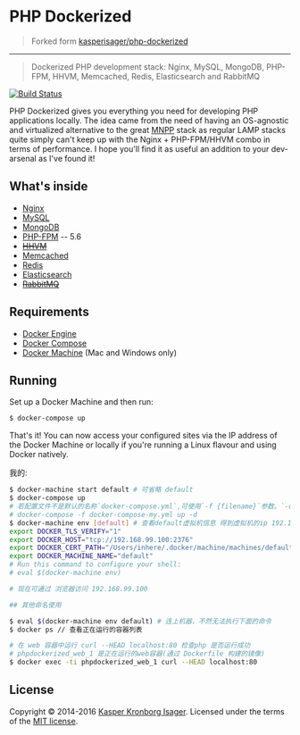 # PHP Dockerized

>Forked form [kasperisager/php-dockerized](https://github.com/kasperisager/php-dockerized.git)

---------------

> Dockerized PHP development stack: Nginx, MySQL, MongoDB, PHP-FPM, HHVM, Memcached, Redis, Elasticsearch and RabbitMQ

[![Build Status](https://travis-ci.org/kasperisager/php-dockerized.svg)](https://travis-ci.org/kasperisager/php-dockerized)

PHP Dockerized gives you everything you need for developing PHP applications locally. The idea came from the need of having an OS-agnostic and virtualized alternative to the great [MNPP](https://github.com/jyr/MNPP) stack as regular LAMP stacks quite simply can't keep up with the Nginx + PHP-FPM/HHVM combo in terms of performance. I hope you'll find it as useful an addition to your dev-arsenal as I've found it!

## What's inside

* [Nginx](http://nginx.org/)
* [MySQL](http://www.mysql.com/)
* [MongoDB](http://www.mongodb.org/)
* [PHP-FPM](http://php-fpm.org/) -- 5.6
* ~~[HHVM](http://www.hhvm.com/)~~
* [Memcached](http://memcached.org/)
* [Redis](http://redis.io/)
* [Elasticsearch](http://www.elasticsearch.org/)
* ~~[RabbitMQ](https://www.rabbitmq.com/)~~

## Requirements

* [Docker Engine](https://docs.docker.com/installation/)
* [Docker Compose](https://docs.docker.com/compose/)
* [Docker Machine](https://docs.docker.com/machine/) (Mac and Windows only)

## Running

Set up a Docker Machine and then run:

```sh
$ docker-compose up
```

That's it! You can now access your configured sites via the IP address of the Docker Machine or locally if you're running a Linux flavour and using Docker natively.

我的:

```sh
$ docker-machine start default # 可省略 default
$ docker-compose up
# 若配置文件不是默认的名称`docker-compose.yml`,可使用`-f {filename}`参数。`-d` 后台运行
# docker-compose -f docker-compose-my.yml up -d
$ docker-machine env [default] # 查看default虚拟机信息 得到虚拟机的ip 192.168.99.100
export DOCKER_TLS_VERIFY="1"
export DOCKER_HOST="tcp://192.168.99.100:2376"
export DOCKER_CERT_PATH="/Users/inhere/.docker/machine/machines/default"
export DOCKER_MACHINE_NAME="default"
# Run this command to configure your shell:
# eval $(docker-machine env)

# 现在可通过 浏览器访问 192.168.99.100

## 其他命名使用

$ eval $(docker-machine env default) # 连上机器，不然无法执行下面的命令
$ docker ps // 查看正在运行的容器列表

# 在 web 容器中运行 curl --HEAD localhost:80 检查php 是否运行成功
# phpdockerized_web_1 是正在运行的web容器(通过 Dockerfile 构建的镜像)
$ docker exec -ti phpdockerized_web_1 curl --HEAD localhost:80 
```


## License

Copyright &copy; 2014-2016 [Kasper Kronborg Isager](http://github.com/kasperisager). Licensed under the terms of the [MIT license](LICENSE.md).
